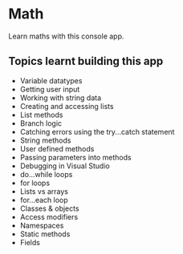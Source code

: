 # Math

Learn maths with this console app.

## Topics learnt building this app

- Variable datatypes
- Getting user input
- Working with string data
- Creating and accessing lists
- List methods 
- Branch logic
- Catching errors using the try...catch statement
- String methods
- User defined methods
- Passing parameters into methods
- Debugging in Visual Studio
- do...while loops
- for loops
- Lists vs arrays
- for...each loop
- Classes & objects
- Access modifiers
- Namespaces
- Static methods
- Fields 

